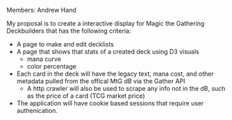 Members: Andrew Hand

My proposal is to create a interactive display for Magic the Gathering Deckbuilders that has the following criteria:
- A page to make and edit decklists
- A page that shows that stats of a created deck using D3 visuals
  * mana curve
  * color percentage
- Each card in the deck will have the legacy text, mana cost, and other metadata pulled from the offical MtG dB via the Gather API
  * A http crawler will also be used to scrape any info not in the dB, such as the price of a card (TCG market price)
- The application will have cookie based sessions that require user authenication.
